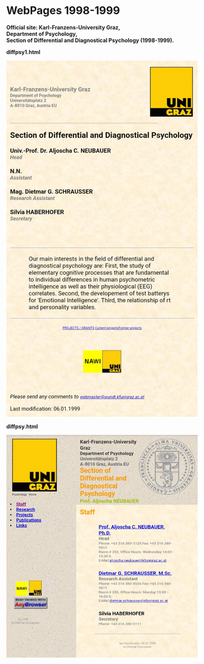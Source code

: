 # WebPages 1998-1999

__Official site: Karl-Franzens-University Graz,  
Department of Psychology,  
Section of Differential and Diagnostical Psychology (1998-1999).__

**diffpsy1.html**

![figure.\label{pic0}](www0.jpg)

**diffpsy.html**

![figure.\label{pic0}](www1.jpg)
